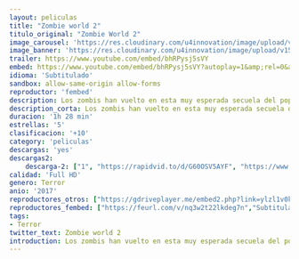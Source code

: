```yaml
---
layout: peliculas
title: "Zombie world 2"
titulo_original: "Zombie World 2"
image_carousel: 'https://res.cloudinary.com/u4innovation/image/upload/v1565904600/zombie-world-min_t8phwm.jpg'
image_banner: 'https://res.cloudinary.com/u4innovation/image/upload/v1565905040/MV5BYWZhYmE1NDQtYzc1My00NzI5LWE1YzctMWE2MzllODk4NTk1XkEyXkFqcGdeQXVyMzcxMjA1OTY_._V1_SX888_CR0_0_888_430_AL_-min_acr2oq.jpg'
trailer: https://www.youtube.com/embed/bhRPysj5sVY
embed: https://www.youtube.com/embed/bhRPysj5sVY?autoplay=1&amp;rel=0&amp;hd=1&border=0&wmode=opaque&enablejsapi=1&modestbranding=1&controls=1&showinfo=0
idioma: 'Subtitulado'
sandbox: allow-same-origin allow-forms
reproductor: 'fembed'
description: Los zombis han vuelto en esta muy esperada secuela del popular Zombieworld de 2015. A raíz de un terrible virus que se cobró a la mayoría de la población humana, los zombis han aumentado. A medida que los muertos vivientes toman el control de la Tierra y crecen en número, los sobrevivientes restantes luchan por salvarse a sí mismos y a su planeta de la aniquilación total en esta antología de horror única producida por la mente retorcida de Steve Barton y Miguel Rodríguez de DreadCentral. ¡Bienvenido a Zombieworld!
description_corta: Los zombis han vuelto en esta muy esperada secuela del popular Zombieworld de 2015. A raíz de un terrible virus que se cobró a la mayoría de la población humana, los zombis han aumentado. A medida que los muertos vivientes toman el control de la Tierra y crecen en número, los sobrevivientes restantes luchan por salvarse a sí mismos y a su...
duracion: '1h 28 min'
estrellas: '5'
clasificacion: '+10'
category: 'peliculas'
descargas: 'yes'
descargas2:
    descarga-2: ["1", "https://rapidvid.to/d/G60OSV5AYF", "https://www.google.com/s2/favicons?domain=www.rapidvideo.com","RapidVideo","https://res.cloudinary.com/imbriitneysam/image/upload/v1541473684/mexico.png", "Subtitulado", "Full HD"]
calidad: 'Full HD'
genero: Terror
anio: '2017'
reproductores_otros: ["https://gdriveplayer.me/embed2.php?link=ylzl1v0kfW2TkHgBywcF0gVshdeeti5CeiemVzWtAuDxgW7VUmY83rSF6cwrRnyCskw51xjyho4XvAW2YVYP9o80vKsWBUxtJtr%252Bq8LSLgzgd48q%252FYSNOI%252BpIkeB7D5dioKZNxSs3QDal2kyXfkbqW7yqQU3%252BllpvEvanQQpfmJk0LBDFYE509W%252B1UoUmMAhv%252F5xLmZUxzmNyYwWKge85I","Subtitulado","https://gdriveplayer.me/embed2.php?link=4BCbUBwM0V4EsbdejSiNlw9chykph47aKOrIHrMrQMSYWTWCDNiRIYzupqBwqDSS4pzAJmPxkS1zGbDAPABcBypdIoeK%252FvkaBRqAhBhAmjF3oryR7svEqtKp%252Ff60DKBo1k3bGBbLd%252FURqwVd687vzynvum%252Ft7XsPLp7utM%252B2A5T3EgF2WMBq9tF2jRyB39X8xurKgOC%252BcH%252Fy%252Fr3PZgxWQk","Subtitulado","https://www.zembed.to/public/dist/asteroid.html?id=f4e8aae22dc1ef75a4febf12240be459&title=Zombie%20World%202","Subtitulado"]
reproductores_fembed: ["https://feurl.com/v/nq3w2t22lkdeg7n","Subtitulado"]
tags:
- Terror
twitter_text: Zombie world 2
introduction: Los zombis han vuelto en esta muy esperada secuela del popular Zombieworld de 2015. A raíz de un terrible virus que se cobró a la mayoría de la población humana, los zombis han aumentado. A medida que los muertos vivientes toman el control de la Tierra y crecen en número, los sobrevivientes restantes luchan por salvarse a sí mismos y a su...
---
```



 







